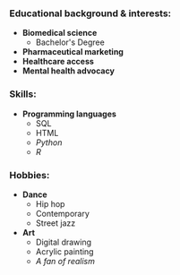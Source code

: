 ### Educational background & interests:
* **Biomedical science**
  * Bachelor's Degree
* **Pharmaceutical marketing**
* **Healthcare access**
* **Mental health advocacy**

### Skills: 
* **Programming languages** 
  * SQL 
  * HTML
  * _Python_
  * _R_
 
### Hobbies: 
* **Dance**
  * Hip hop
  * Contemporary
  * Street jazz
* **Art**
  * Digital drawing
  * Acrylic painting
  * _A fan of realism_
